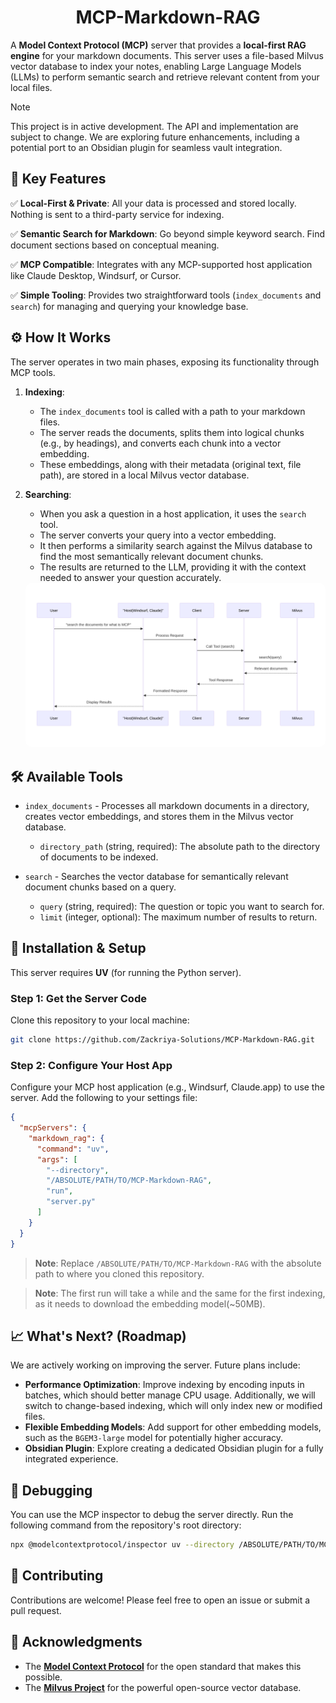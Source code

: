 <div align="center">
<h1>MCP-Markdown-RAG</h1>
</div>

A **Model Context Protocol (MCP)** server that provides a **local-first RAG engine** for your markdown documents. This server uses a file-based Milvus vector database to index your notes, enabling Large Language Models (LLMs) to perform semantic search and retrieve relevant content from your local files.

> [!NOTE]
> This project is in active development. The API and implementation are subject to change. We are exploring future enhancements, including a potential port to an Obsidian plugin for seamless vault integration.

## 🎯 Key Features

✅ **Local-First & Private**: All your data is processed and stored locally. Nothing is sent to a third-party service for indexing.

✅ **Semantic Search for Markdown**: Go beyond simple keyword search. Find document sections based on conceptual meaning.

✅ **MCP Compatible**: Integrates with any MCP-supported host application like Claude Desktop, Windsurf, or Cursor.

✅ **Simple Tooling**: Provides two straightforward tools (`index_documents` and `search`) for managing and querying your knowledge base.

## ⚙️ How It Works

The server operates in two main phases, exposing its functionality through MCP tools.

1.  **Indexing**:

    - The `index_documents` tool is called with a path to your markdown files.
    - The server reads the documents, splits them into logical chunks (e.g., by headings), and converts each chunk into a vector embedding.
    - These embeddings, along with their metadata (original text, file path), are stored in a local Milvus vector database.

2.  **Searching**:
    - When you ask a question in a host application, it uses the `search` tool.
    - The server converts your query into a vector embedding.
    - It then performs a similarity search against the Milvus database to find the most semantically relevant document chunks.
    - The results are returned to the LLM, providing it with the context needed to answer your question accurately.

    <div align="center" >
    <img src="docs/mcp_search.png" alt="MCP Search" width="800" style="border-radius:10px;"/>
    </div>

## 🛠️ Available Tools

- `index_documents` - Processes all markdown documents in a directory, creates vector embeddings, and stores them in the Milvus vector database.

  - `directory_path` (string, required): The absolute path to the directory of documents to be indexed.

- `search` - Searches the vector database for semantically relevant document chunks based on a query.
  - `query` (string, required): The question or topic you want to search for.
  - `limit` (integer, optional): The maximum number of results to return.

## 🚀 Installation & Setup

This server requires **UV** (for running the Python server).

### Step 1: Get the Server Code

Clone this repository to your local machine:

```bash
git clone https://github.com/Zackriya-Solutions/MCP-Markdown-RAG.git
```

### Step 2: Configure Your Host App

Configure your MCP host application (e.g., Windsurf, Claude.app) to use the server. Add the following to your settings file:

```json
{
  "mcpServers": {
    "markdown_rag": {
      "command": "uv",
      "args": [
        "--directory",
        "/ABSOLUTE/PATH/TO/MCP-Markdown-RAG",
        "run",
        "server.py"
      ]
    }
  }
}
```

> **Note**: Replace `/ABSOLUTE/PATH/TO/MCP-Markdown-RAG` with the absolute path to where you cloned this repository.

> **Note**: The first run will take a while and the same for the first indexing, as it needs to download the embedding model(~50MB).

## 📈 What's Next? (Roadmap)

We are actively working on improving the server. Future plans include:

- **Performance Optimization**: Improve indexing by encoding inputs in batches, which should better manage CPU usage. Additionally, we will switch to change-based indexing, which will only index new or modified files.
- **Flexible Embedding Models**: Add support for other embedding models, such as the `BGEM3-large` model for potentially higher accuracy.
- **Obsidian Plugin**: Explore creating a dedicated Obsidian plugin for a fully integrated experience.

## 🐛 Debugging

You can use the MCP inspector to debug the server directly. Run the following command from the repository's root directory:

```bash
npx @modelcontextprotocol/inspector uv --directory /ABSOLUTE/PATH/TO/MCP-Markdown-RAG run server.py
```

## 🤝 Contributing

Contributions are welcome! Please feel free to open an issue or submit a pull request.

## 🙏 Acknowledgments

- The **[Model Context Protocol](https://modelcontextprotocol.io/introduction)** for the open standard that makes this possible.
- The **[Milvus Project](https://milvus.io/)** for the powerful open-source vector database.
